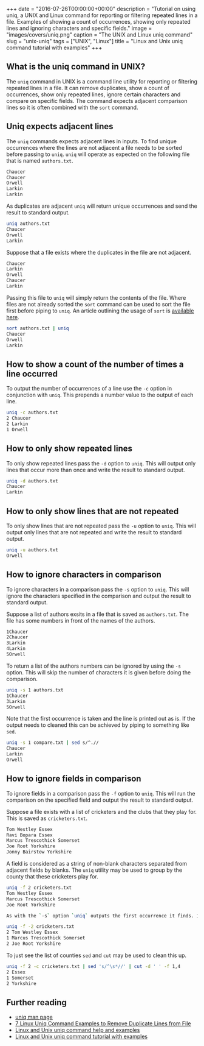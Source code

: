 +++
date = "2016-07-26T00:00:00+00:00"
description = "Tutorial on using uniq, a UNIX and Linux command for reporting or filtering repeated lines in a file. Examples of showing a count of occurrences, showing only repeated lines and ignoring characters and specific fields."
image = "images/covers/uniq.png"
caption = "The UNIX and Linux uniq command"
slug = "unix-uniq"
tags = ["UNIX", "Linux"]
title = "Linux and Unix uniq command tutorial with examples"
+++

## What is the uniq command in UNIX?

The `uniq` command in UNIX is a command line utility for reporting or filtering
repeated lines in a file. It can remove duplicates, show a count of occurrences,
show only repeated lines, ignore certain characters and compare on specific
fields. The command expects adjacent comparison lines so it is often combined
with the `sort` command.

## Uniq expects adjacent lines

The `uniq` commands expects adjacent lines in inputs. To find unique occurrences
where the lines are not adjacent a file needs to be sorted before passing to
`uniq`. `uniq` will operate as expected on the following file that is named
`authors.txt`.

```sh
Chaucer
Chaucer
Orwell
Larkin
Larkin
```

As duplicates are adjacent `uniq` will return unique occurrences and send the
result to standard output.

```sh
uniq authors.txt
Chaucer
Orwell
Larkin
```

Suppose that a file exists where the duplicates in the file are not adjacent.

```sh
Chaucer
Larkin
Orwell
Chaucer
Larkin
```

Passing this file to `uniq` will simply return the contents of the file. Where
files are not already sorted the `sort` command can be used to sort the file
first before piping to `uniq`. An article outlining the usage of `sort` is
[available here][4].

```sh
sort authors.txt | uniq
Chaucer
Orwell
Larkin
```

## How to show a count of the number of times a line occurred

To output the number of occurrences of a line use the `-c` option in conjunction
with `uniq`. This prepends a number value to the output of each line.

```sh
uniq -c authors.txt
2 Chaucer
2 Larkin
1 Orwell
```

## How to only show repeated lines

To only show repeated lines pass the `-d` option to `uniq`. This will output
only lines that occur more than once and write the result to standard output.

```sh
uniq -d authors.txt
Chaucer
Larkin
```

## How to only show lines that are not repeated

To only show lines that are not repeated pass the `-u` option to `uniq`. This
will output only lines that are not repeated and write the result to standard
output.

```sh
uniq -u authors.txt
Orwell
```

## How to ignore characters in comparison

To ignore characters in a comparison pass the `-s` option to `uniq`. This will
ignore the characters specified in the comparison and output the result to
standard output.

Suppose a list of authors exsits in a file that is saved as `authors.txt`. The
file has some numbers in front of the names of the authors.

```sh
1Chaucer
2Chaucer
3Larkin
4Larkin
5Orwell
```

To return a list of the authors numbers can be ignored by using the `-s` option.
This will skip the number of characters it is given before doing the comparison.

```sh
uniq -s 1 authors.txt
1Chaucer
3Larkin
5Orwell
```

Note that the first occurrence is taken and the line is printed out as is. If
the output needs to cleaned this can be achieved by piping to something like
`sed`.

```sh
uniq -s 1 compare.txt | sed s/^.//
Chaucer
Larkin
Orwell
```

## How to ignore fields in comparison

To ignore fields in a comparison pass the `-f` option to `uniq`. This will run
the comparison on the specified field and output the result to standard output.

Suppose a file exists with a list of cricketers and the clubs that they play
for. This is saved as `cricketers.txt`.

```sh
Tom Westley Essex
Ravi Bopara Essex
Marcus Trescothick Somerset
Joe Root Yorkshire
Jonny Bairstow Yorkshire
```

A field is considered as a string of non-blank characters separated from
adjacent fields by blanks. The `uniq` utility may be used to group by the county
that these cricketers play for.

```sh
uniq -f 2 cricketers.txt
Tom Westley Essex
Marcus Trescothick Somerset
Joe Root Yorkshire

As with the `-s` option `uniq` outputs the first occurrence it finds. It is possible to combine with the `-c` option to output a count.
```

```sh
uniq -f -2 cricketers.txt
2 Tom Westley Essex
1 Marcus Trescothick Somerset
2 Joe Root Yorkshire
```

To just see the list of counties `sed` and `cut` may be used to clean this up.

```sh
uniq -f 2 -c cricketers.txt | sed 's/^\s*//' | cut -d ' ' -f 1,4
2 Essex
1 Somerset
2 Yorkshire
```

## Further reading

- [uniq man page][1]
- [7 Linux Uniq Command Examples to Remove Duplicate Lines from File][2]
- [Linux and Unix uniq command help and examples][3]
- [Linux and Unix uniq command tutorial with examples][4]

[1]: http://linux.die.net/man/1/uniq
[2]: http://www.thegeekstuff.com/2013/05/uniq-command-examples
[3]: http://www.computerhope.com/unix/uuniq.htm
[4]: /unix-sort/
[5]: /images/articles/uniq.png
